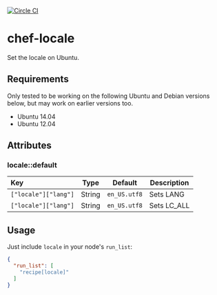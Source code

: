 [![Circle CI](https://circleci.com/gh/kinesisptyltd/chef-locale.svg?style=svg)](https://circleci.com/gh/kinesisptyltd/chef-locale)

# chef-locale

Set the locale on Ubuntu.

## Requirements

Only tested to be working on the following Ubuntu and Debian versions below, but may work on earlier versions too.

- Ubuntu 14.04
- Ubuntu 12.04

## Attributes

### locale::default

Key                  | Type   | Default      | Description
:--------------------|--------|--------------|-------------------------------------------------
`["locale"]["lang"]` | String | `en_US.utf8` | Sets LANG
`["locale"]["lang"]` | String | `en_US.utf8` | Sets LC_ALL

## Usage

Just include `locale` in your node's `run_list`:

```json
{
  "run_list": [
    "recipe[locale]"
  ]
}
```
